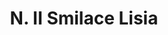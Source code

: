 ---
title: "N. II Smilace Lisia"
permalink: "/edition/plant011/"
plant-name: "N. II Smilace Lisia"
plant-number: "011"
plant-xml: "/assets/xml/plant011.xml"
plant-img1: "/assets/img/plant011_verso.jpg"
plant-img2: "/assets/img/plant011.jpg"
plant-title: "N. II Smilace Lisia"
plant-wfo-link: "http://www.worldfloraonline.org/taxon/wfo-0000747944"
plant-kew-link: " https://powo.science.kew.org/taxon/urn:lsid:ipni.org:names:1071575-2"
plant-taxon-content: "Ipomoea hederacea Jacq."
layout: single-xml
---